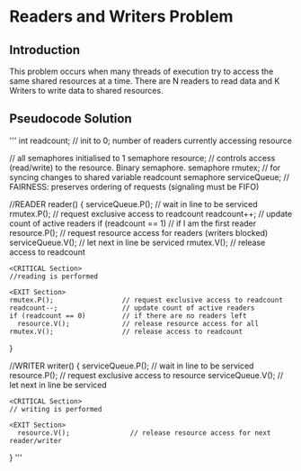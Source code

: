 # Readers and Writers Problem

## Introduction

This problem occurs when many threads of execution try to access the same shared resources at a time. There are N readers to read data and K Writers to write data to shared resources.

## Pseudocode Solution

'''
int readcount;                // init to 0; number of readers currently accessing resource

// all semaphores initialised to 1
semaphore resource;           // controls access (read/write) to the resource. Binary semaphore.
semaphore rmutex;             // for syncing changes to shared variable readcount
semaphore serviceQueue;       // FAIRNESS: preserves ordering of requests (signaling must be FIFO)

//READER
reader() {
    <ENTRY Section>
    serviceQueue.P();           // wait in line to be serviced
    rmutex.P();                 // request exclusive access to readcount
    readcount++;                // update count of active readers
    if (readcount == 1)         // if I am the first reader
        resource.P();             // request resource access for readers (writers blocked)
    serviceQueue.V();           // let next in line be serviced
    rmutex.V();                 // release access to readcount
    
    <CRITICAL Section>
    //reading is performed
    
    <EXIT Section>
    rmutex.P();                 // request exclusive access to readcount
    readcount--;                // update count of active readers
    if (readcount == 0)         // if there are no readers left
      resource.V();             // release resource access for all
    rmutex.V();                 // release access to readcount
}

//WRITER
writer() {
    <ENTRY Section>
      serviceQueue.P();           // wait in line to be serviced
      resource.P();               // request exclusive access to resource
      serviceQueue.V();           // let next in line be serviced

    <CRITICAL Section>
    // writing is performed

    <EXIT Section>
      resource.V();               // release resource access for next reader/writer
}
'''
